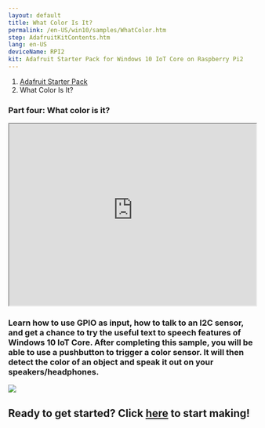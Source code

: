 ```yaml
---
layout: default
title: What Color Is It?
permalink: /en-US/win10/samples/WhatColor.htm
step: AdafruitKitContents.htm
lang: en-US
deviceName: RPI2
kit: Adafruit Starter Pack for Windows 10 IoT Core on Raspberry Pi2
---
```


<ol class="breadcrumb">
  <li><a href="{{site.baseurl}}/{{page.lang}}/AdafruitMakerKit.htm">Adafruit Starter Pack</a></li>
  <li class="active">What Color Is It?</li>
</ol>

<h3 class="maker-kit"> Part four: What color is it?</h3>

<iframe class="maker-kit" src="http://adafruitsample.azurewebsites.net/cardViewer?lesson=204" width="100%" height="370px"></iframe>

<div class="row">
  <h3 class="maker-kit">
    Learn how to use GPIO as input, how to talk to an I2C sensor,  and get a chance to try the useful text to speech features of Windows 10 IoT Core. After completing this sample, you will be able to use a pushbutton to trigger a color sensor. It will then detect the color of an object and speak it out on your speakers/headphones.
  </h3>
</div>

<div class="row projectRow">
  <div class="col-md-6 col-sm-12">
    <img src="{{site.baseurl}}/images/AdafruitStarterPack/WhatColor.JPG">
  </div>
  <div class="col-md-6 col-sm-12">
    <h2 class="text-center maker-kit">Ready to get started?  Click <a target="_blank" href="http://www.hackster.io/projects/12721?auth_token=b26be92d375bc16823077bd874693e9c">here</a> to start making!</h2>
  </div>
</div>


